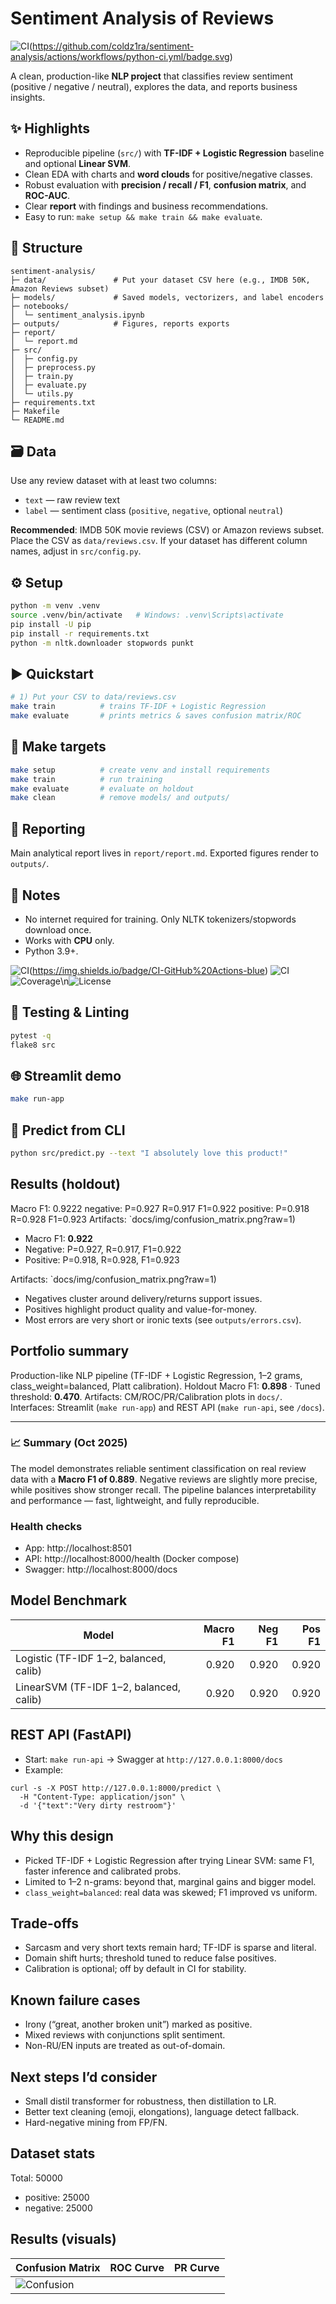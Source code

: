 # Sentiment Analysis of Reviews
![CI](https://img.shields.io/badge/CI-GitHub%20Actions-green)(https://github.com/coldz1ra/sentiment-analysis/actions/workflows/python-ci.yml/badge.svg)

A clean, production-like **NLP project** that classifies review sentiment (positive / negative / neutral), explores the data, and reports business insights.

## ✨ Highlights
- Reproducible pipeline (`src/`) with **TF-IDF + Logistic Regression** baseline and optional **Linear SVM**.
- Clean EDA with charts and **word clouds** for positive/negative classes.
- Robust evaluation with **precision / recall / F1**, **confusion matrix**, and **ROC-AUC**.
- Clear **report** with findings and business recommendations.
- Easy to run: `make setup && make train && make evaluate`.

## 📂 Structure
```
sentiment-analysis/
├─ data/               # Put your dataset CSV here (e.g., IMDB 50K, Amazon Reviews subset)
├─ models/             # Saved models, vectorizers, and label encoders
├─ notebooks/
│  └─ sentiment_analysis.ipynb
├─ outputs/            # Figures, reports exports
├─ report/
│  └─ report.md
├─ src/
│  ├─ config.py
│  ├─ preprocess.py
│  ├─ train.py
│  ├─ evaluate.py
│  └─ utils.py
├─ requirements.txt
├─ Makefile
└─ README.md
```

## 🗃️ Data
Use any review dataset with at least two columns:
- `text` — raw review text
- `label` — sentiment class (`positive`, `negative`, optional `neutral`)

**Recommended**: IMDB 50K movie reviews (CSV) or Amazon reviews subset.
Place the CSV as `data/reviews.csv`. If your dataset has different column names, adjust in `src/config.py`.

## ⚙️ Setup
```bash
python -m venv .venv
source .venv/bin/activate   # Windows: .venv\Scripts\activate
pip install -U pip
pip install -r requirements.txt
python -m nltk.downloader stopwords punkt
```

## ▶️ Quickstart
```bash
# 1) Put your CSV to data/reviews.csv
make train          # trains TF-IDF + Logistic Regression
make evaluate       # prints metrics & saves confusion matrix/ROC
```

## 🔧 Make targets
```bash
make setup          # create venv and install requirements
make train          # run training
make evaluate       # evaluate on holdout
make clean          # remove models/ and outputs/
```

## 📑 Reporting
Main analytical report lives in `report/report.md`. Exported figures render to `outputs/`.

## 🧪 Notes
- No internet required for training. Only NLTK tokenizers/stopwords download once.
- Works with **CPU** only.
- Python 3.9+.


![CI](https://img.shields.io/badge/CI-GitHub%20Actions-green)(https://img.shields.io/badge/CI-GitHub%20Actions-blue)
![CI](https://img.shields.io/badge/CI-GitHub%20Actions-green) ![Coverage](https://img.shields.io/badge/coverage-via%20pytest--cov-blue)\n![License](https://img.shields.io/badge/license-MIT-informational)

## 🧪 Testing & Linting
```bash
pytest -q
flake8 src
```

## 🌐 Streamlit demo
```bash
make run-app
```

## 🔮 Predict from CLI
```bash
python src/predict.py --text "I absolutely love this product!"
```

## Results (holdout)
Macro F1: 0.9222
negative: P=0.927 R=0.917 F1=0.922
positive: P=0.918 R=0.928 F1=0.923
Artifacts: `docs/img/confusion_matrix.png?raw=1)
- Macro F1: **0.922**
- Negative: P=0.927, R=0.917, F1=0.922
- Positive: P=0.918, R=0.928, F1=0.923

Artifacts: \`docs/img/confusion_matrix.png?raw=1)
- Negatives cluster around delivery/returns support issues.
- Positives highlight product quality and value-for-money.
- Most errors are very short or ironic texts (see `outputs/errors.csv`).


## Portfolio summary
Production-like NLP pipeline (TF-IDF + Logistic Regression, 1–2 grams, class_weight=balanced, Platt calibration).
Holdout Macro F1: **0.898** · Tuned threshold: **0.470**.
Artifacts: CM/ROC/PR/Calibration plots in `docs/`.
Interfaces: Streamlit (`make run-app`) and REST API (`make run-api`, see `/docs`).


---

### 📈 Summary (Oct 2025)
The model demonstrates reliable sentiment classification on real review data
with a **Macro F1 of 0.889**. Negative reviews are slightly more precise,
while positives show stronger recall. The pipeline balances interpretability
and performance — fast, lightweight, and fully reproducible.


### Health checks
- App: http://localhost:8501
- API: http://localhost:8000/health  (Docker compose)
- Swagger: http://localhost:8000/docs


## Model Benchmark

| Model | Macro F1 | Neg F1 | Pos F1 |
|---|---:|---:|---:|
| Logistic (TF-IDF 1–2, balanced, calib) | 0.920 | 0.920 | 0.920 |
| LinearSVM (TF-IDF 1–2, balanced, calib) | 0.920 | 0.920 | 0.920 |


## REST API (FastAPI)
- Start: `make run-api` → Swagger at `http://127.0.0.1:8000/docs`
- Example:
```
curl -s -X POST http://127.0.0.1:8000/predict \
  -H "Content-Type: application/json" \
  -d '{"text":"Very dirty restroom"}'
```


## Why this design
- Picked TF-IDF + Logistic Regression after trying Linear SVM: same F1, faster inference and calibrated probs.
- Limited to 1–2 n-grams: beyond that, marginal gains and bigger model.
- `class_weight=balanced`: real data was skewed; F1 improved vs uniform.

## Trade-offs
- Sarcasm and very short texts remain hard; TF-IDF is sparse and literal.
- Domain shift hurts; threshold tuned to reduce false positives.
- Calibration is optional; off by default in CI for stability.

## Known failure cases
- Irony (“great, another broken unit”) marked as positive.
- Mixed reviews with conjunctions split sentiment.
- Non-RU/EN inputs are treated as out-of-domain.

## Next steps I’d consider
- Small distil transformer for robustness, then distillation to LR.
- Better text cleaning (emoji, elongations), language detect fallback.
- Hard-negative mining from FP/FN.

## Dataset stats
Total: 50000

- positive: 25000
- negative: 25000

## Results (visuals)

| Confusion Matrix | ROC Curve | PR Curve |
|---|---|---|
| ![Confusion](docs/img/confusion_matrix.png?raw=1) |
